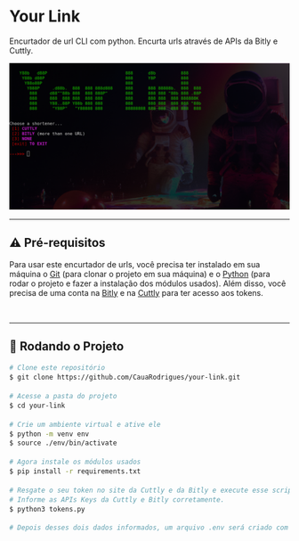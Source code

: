 # Your Link

Encurtador de url CLI com python. Encurta urls através de APIs da Bitly e Cuttly.

![Apresentação Your Link](/.github/your-link.png)

---
## ⚠️ Pré-requisitos

Para usar este encurtador de urls, você precisa ter instalado em sua máquina o [Git](https://git-scm.com/) (para clonar o projeto em sua máquina) e o [Python](https://www.python.org/) (para rodar o projeto e fazer a instalação dos módulos usados). Além disso, você precisa de uma conta na [Bitly](https://bitly.com/) e na [Cuttly](https://cutt.ly/) para ter acesso aos tokens.

<br />

---
## 🎲 Rodando o Projeto

```bash
# Clone este repositório
$ git clone https://github.com/CauaRodrigues/your-link.git

# Acesse a pasta do projeto
$ cd your-link

# Crie um ambiente virtual e ative ele
$ python -m venv env
$ source ./env/bin/activate

# Agora instale os módulos usados
$ pip install -r requirements.txt

# Resgate o seu token no site da Cuttly e da Bitly e execute esse script python.
# Informe as APIs Keys da Cuttly e Bitly corretamente.
$ python3 tokens.py

# Depois desses dois dados informados, um arquivo .env será criado com essas mesmas informações, criando duas variáveis de ambiente e os outros arquivos dentro do diretório terá acesso a elas.
```


